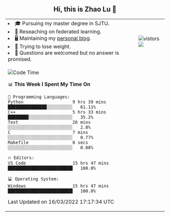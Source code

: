 <h2 align="center"> Hi, this is Zhao Lu 👋</h2>

<table style="overflow:hidden;">
    <tr> 
        <td>
            <li>🎓 Pursuing my master degree in SJTU.</li>
            <li>🌱 Reseaching on federated learning.</li>
            <li>🖥️ Maintaining my <a href="https://ifarewell.xyz">personal blog</a>.</li>
            <li>💪 Trying to lose weight.</li>
            <li>💬 Questions are welcomed but no answer is promised.</li> 
        </td>
        <td>
            <img src="https://visitor-badge.glitch.me/badge?page_id=ifarewell" alt="vistors" />
        <br>
          <img src="https://github-readme-stats.vercel.app/api?username=ifarewell&theme=graywhite&hide=prs,contribs&show_icons=true&hide_border=true&icon_color=CE1D2D&text_color=718096&bg_color=ffffff&hide_title=true" />
        </td>
    </tr>
    <tr>
        <td colspan="2">
            
<!--START_SECTION:waka-->
![Code Time](http://img.shields.io/badge/Code%20Time-121%20hrs%2014%20mins-blue)

📊 **This Week I Spent My Time On** 

```text
💬 Programming Languages: 
Python                   9 hrs 39 mins       ███████████████░░░░░░░░░░   61.11% 
C++                      5 hrs 33 mins       ████████░░░░░░░░░░░░░░░░░   35.2% 
Text                     26 mins             ░░░░░░░░░░░░░░░░░░░░░░░░░   2.8% 
C                        7 mins              ░░░░░░░░░░░░░░░░░░░░░░░░░   0.77% 
Makefile                 0 secs              ░░░░░░░░░░░░░░░░░░░░░░░░░   0.08%

🔥 Editors: 
VS Code                  15 hrs 47 mins      █████████████████████████   100.0%

💻 Operating System: 
Windows                  15 hrs 47 mins      █████████████████████████   100.0%

```


 Last Updated on 16/03/2022 17:17:34 UTC
<!--END_SECTION:waka-->
            
</td></tr>
</table>

